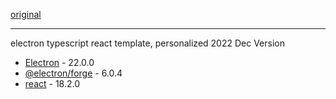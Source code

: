 [original](https://github.com/diego3g/electron-typescript-react)

---

electron typescript react template, personalized
2022 Dec Version
- [Electron](https://github.com/electron/electron#readme) - 22.0.0
- [@electron/forge](https://github.com/electron/forge#readme) - 6.0.4
- [react](https://reactjs.org/) - 18.2.0